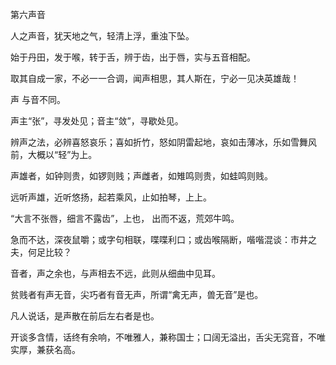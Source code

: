 第六声音

人之声音，犹天地之气，轻清上浮，重浊下坠。

始于丹田，发于喉，转于舌，辨于齿，出于唇，实与五音相配。

取其自成一家，不必一一合调，闻声相思，其人斯在，宁必一见决英雄哉！

声 与音不同。

声主“张”，寻发处见；音主“敛”，寻歇处见。

辨声之法，必辨喜怒哀乐；喜如折竹，怒如阴雷起地，哀如击薄冰，乐如雪舞风前，大概以“轻”为上。

声雄者，如钟则贵，如锣则贱；声雌者，如雉鸣则贵，如蛙鸣则贱。

远听声雄，近听悠扬，起若乘风，止如拍琴，上上。

“大言不张唇，细言不露齿”，上也， 出而不返，荒郊牛鸣。

急而不达，深夜鼠嚼；或字句相联，喋喋利口；或齿喉隔断，喈喈混谈：市井之夫，何足比较？

音者，声之余也，与声相去不远，此则从细曲中见耳。

贫贱者有声无音，尖巧者有音无声，所谓“禽无声，兽无音”是也。

凡人说话，是声散在前后左右者是也。

开谈多含情，话终有余响，不唯雅人，兼称国士；口阔无溢出，舌尖无窕音，不唯实厚，兼获名高。

